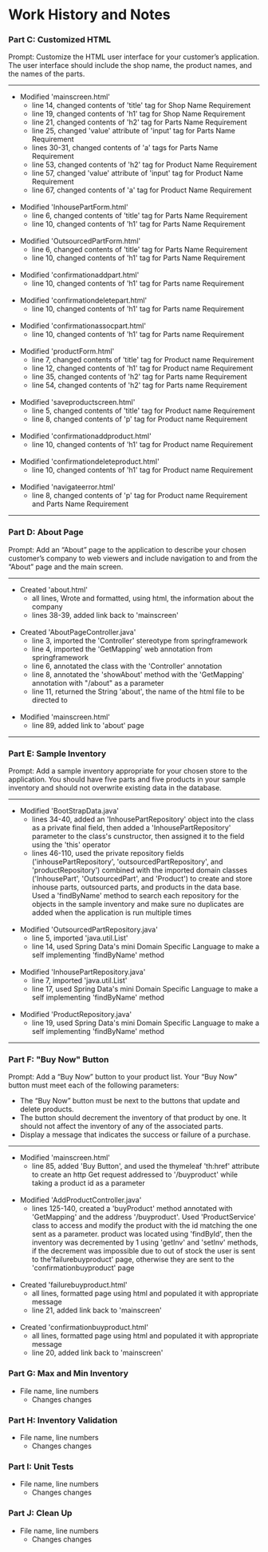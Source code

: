 <h1>Work History and Notes</h1>


<h3>Part C: Customized HTML</h3>
<p>Prompt:  Customize the HTML user interface for your customer’s application. The user interface should include the shop name, the product names, and the names of the parts.</p>
<hr>
<ul>
    <li>Modified 'mainscreen.html'
        <ul>
        <li>line 14, changed contents of 'title' tag for Shop Name Requirement</li>
        <li>line 19, changed contents of 'h1' tag for Shop Name Requirement</li>
        <li>line 21, changed contents of 'h2' tag for Parts Name Requirement</li>
        <li>line 25, changed 'value' attribute of 'input' tag for Parts Name Requirement</li>
        <li>lines 30-31, changed contents of 'a' tags for Parts Name Requirement</li>
        <li>line 53, changed contents of 'h2' tag for Product Name Requirement</li>
        <li>line 57, changed 'value' attribute of 'input' tag for Product Name Requirement</li>
        <li>line 67, changed contents of 'a' tag for Product Name Requirement</li>
        </ul>
    </li><br/>
    <li>Modified 'InhousePartForm.html'
        <ul>
            <li>line 6, changed contents of 'title' tag for Parts Name Requirement</li>
            <li>line 10, changed contents of 'h1' tag for Parts Name Requirement</li>
        </ul>
    </li><br/>
    <li>Modified 'OutsourcedPartForm.html'
        <ul>
            <li>line 6, changed contents of 'title' tag for Parts Name Requirement</li>
            <li>line 10, changed contents of 'h1' tag for Parts Name Requirement</li>
        </ul>
    </li><br/>
    <li>Modified 'confirmationaddpart.html'
        <ul>
            <li>line 10, changed contents of 'h1' tag for Parts name Requirement</li>
        </ul>
    </li><br/>
    <li>Modified 'confirmationdeletepart.html'
        <ul>
            <li>line 10, changed contents of 'h1' tag for Parts name Requirement</li>
        </ul>
    </li><br/>
    <li>Modified 'confirmationassocpart.html'
        <ul>
            <li>line 10, changed contents of 'h1' tag for Parts name Requirement</li>
        </ul>
    </li><br/>
    <li>Modified 'productForm.html'
        <ul>
            <li>line 7, changed contents of 'title' tag for Product name Requirement</li>
            <li>line 12, changed contents of 'h1' tag for Product name Requirement</li>
            <li>line 35, changed contents of 'h2' tag for Parts name Requirement</li>
            <li>line 54, changed contents of 'h2' tag for Parts name Requirement</li>
        </ul>
    </li><br/>
    <li>Modified 'saveproductscreen.html'
        <ul>
            <li>line 5, changed contents of 'title' tag for Product name Requirement</li>
            <li>line 8, changed contents of 'p' tag for Product name Requirement</li>
        </ul>
    </li><br/>
    <li>Modified 'confirmationaddproduct.html'
        <ul>
            <li>line 10, changed contents of 'h1' tag for Product name Requirement</li>
        </ul>
    </li><br/>
    <li>Modified 'confirmationdeleteproduct.html'
        <ul>
            <li>line 10, changed contents of 'h1' tag for Product name Requirement</li>
        </ul>
    </li><br/>
    <li>Modified 'navigateerror.html'
        <ul>
            <li>line 8, changed contents of 'p' tag for Product name Requirement and Parts Name Requirement</li>
        </ul>
    </li>
</ul>
<hr>
<h3>Part D: About Page</h3>
<p>Prompt: Add an “About” page to the application to describe your chosen customer’s company to web viewers and include navigation to and from the “About” page and the main screen.</p>
<hr>
<ul>
    <li>Created 'about.html'
        <ul>
        <li>all lines, Wrote and formatted, using html, the information about the company</li>
        <li>lines 38-39, added link back to 'mainscreen'</li>
        </ul>
    </li><br/>
    <li>Created 'AboutPageController.java'
    <ul>
        <li>line 3, imported the 'Controller' stereotype from springframework
        </li>
        <li>line 4, imported the 'GetMapping' web annotation from springframework
        </li>
        <li>line 6, annotated the class with the 'Controller' annotation
        </li>
        <li>line 8, annotated the 'showAbout' method with the 'GetMapping' annotation with "/about" as a parameter
        </li>
        <li>line 11, returned the String 'about', the name of the html file to be directed to
        </li>
    </ul>
    </li><br/>
    <li>Modified 'mainscreen.html'
    <ul>
        <li>line 89, added link to 'about' page
        </li>
    </ul>
    </li>
</ul>
<hr>
<h3>Part E: Sample Inventory</h3>
<p>Prompt: Add a sample inventory appropriate for your chosen store to the application. You should have five parts and five products in your sample inventory and should not overwrite existing data in the database.</p>
<hr>
<ul>
    <li>Modified 'BootStrapData.java'
        <ul>
        <li>lines 34-40, added an 'InhousePartRepository' object into the class as a private final field, then added a 'InhousePartRepository' parameter to the class's cunstructor, then assigned it to the field using the 'this' operator</li>
        <li>lines 46-110, used the private repository fields ('inhousePartRepository', 'outsourcedPartRepository', and 'productRepository') combined with the imported domain classes ('InhousePart', 'OutsourcedPart', and 'Product') to create and store inhouse parts, outsourced parts, and products in the data base. Used a 'findByName' method to search each repository for the objects in the sample inventory and make sure no duplicates are added when the application is run multiple times</li>
        </ul>
    </li><br/>
    <li>Modified 'OutsourcedPartRepository.java'
        <ul>
        <li>line 5, imported 'java.util.List'</li>
        <li>line 14, used Spring Data's mini Domain Specific Language to make a self implementing 'findByName' method</li>
        </ul>
    </li><br/>
    <li>Modified 'InhousePartRepository.java'
        <ul>
        <li>line 7, imported 'java.util.List'</li>
        <li>line 17, used Spring Data's mini Domain Specific Language to make a self implementing 'findByName' method</li>
        </ul>
    </li><br/>
    <li>Modified 'ProductRepository.java'
        <ul>
        <li>line 19, used Spring Data's mini Domain Specific Language to make a self implementing 'findByName' method</li>
        </ul>
    </li>
</ul>
<hr>
<h3>Part F: "Buy Now" Button</h3>
<p>Prompt:  Add a “Buy Now” button to your product list. Your “Buy Now” button must meet each of the following parameters:</p>
<ul><li>The “Buy Now” button must be next to the buttons that update and delete products.</li>
<li>The button should decrement the inventory of that product by one. It should not affect the inventory of any of the associated parts.</li>
<li>Display a message that indicates the success or failure of a purchase.</li>
</ul>
<hr>
<ul>
    <li>Modified 'mainscreen.html'
        <ul><li>line 85, added 'Buy Button', and used the thymeleaf 'th:href' attribute to create an http Get request addressed to '/buyproduct' while taking a product id as a parameter</li></ul>
    </li><br/>
    <li>Modified 'AddProductController.java'
    <ul>
    <li>lines 125-140, created a 'buyProduct' method annotated with 'GetMapping' and the address '/buyproduct'. Used 'ProductService' class to access and modify the product with the id matching the one sent as a parameter. product was located using 'findById', then the inventory was decremented by 1 using 'getInv' and 'setInv' methods, if the decrement was impossible due to out of stock the user is sent to the'failurebuyproduct' page, otherwise they are sent to the 'confirmationbuyproduct' page</li>
    </ul>
    </li><br/>
    <li>Created 'failurebuyproduct.html'
    <ul>
    <li>all lines, formatted page using html and populated it with appropriate message</li>
    <li>line 21, added link back to 'mainscreen'</li>
    </ul>
    </li><br/>
    <li>Created 'confirmationbuyproduct.html'
    <ul>
    <li>all lines, formatted page using html and populated it with appropriate message</li>
    <li>line 20, added link back to 'mainscreen'</li>
    </ul>
    </li>
</ul>

<h3>Part G: Max and Min Inventory</h3>
<ul>
    <li>File name, line numbers
        <ul><li>Changes changes</li></ul>
    </li>
</ul>

<h3>Part H: Inventory Validation</h3>
<ul>
    <li>File name, line numbers
        <ul><li>Changes changes</li></ul>
    </li>
</ul>

<h3>Part I: Unit Tests</h3>
<ul>
    <li>File name, line numbers
        <ul><li>Changes changes</li></ul>
    </li>
</ul>

<h3>Part J: Clean Up</h3>
<ul>
    <li>File name, line numbers
        <ul><li>Changes changes</li></ul>
    </li>
</ul>
